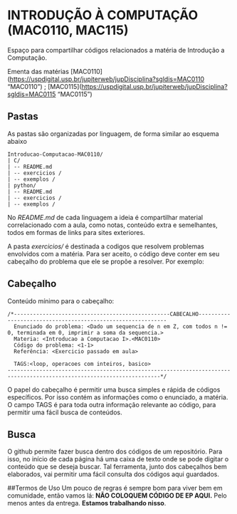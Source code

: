 INTRODUÇÃO À COMPUTAÇÃO (MAC0110, MAC115)
=====================================================================

Espaço para compartilhar códigos relacionados a matéria de Introdução a Computação.

Ementa das matérias
[MAC0110](https://uspdigital.usp.br/jupiterweb/jupDisciplina?sgldis=MAC0110 “MAC0110”) ; [MAC0115](https://uspdigital.usp.br/jupiterweb/jupDisciplina?sgldis=MAC0115 “MAC0115”)
## Pastas
As pastas são organizadas por linguagem, de forma similar ao esquema abaixo

```
Introducao-Computacao-MAC0110/
| C/
| -- README.md
| -- exercicios /
| -- exemplos /
| python/
| -- README.md
| -- exercicios /
| -- exemplos /

```
No *README.md* de cada linguagem a ideia é compartilhar material correlacionado com a aula, como notas, conteúdo extra e semelhantes, todos em formas de links para sites exteriores.

A pasta *exercicios/* é destinada a codigos que resolvem problemas envolvidos com a matéria. Para ser aceito, o código deve conter em seu cabeçalho  do problema que ele se propõe a resolver. Por exemplo:

## Cabeçalho
Conteúdo mínimo para o cabeçalho:
```
/*-------------------------------------------------CABECALHO------------------------------------------------------------
  Enunciado do problema: <Dado um sequencia de n em Z, com todos n != 0, terminada em 0, imprimir a soma da sequencia.>
  Materia: <Introducao a Computacao I>.<MAC0110>
  Código do problema: <1-1>
  Referência: <Exercicio passado em aula>

  TAGS:<loop, operacoes com inteiros, basico>
----------------------------------------------------------------------------------------------------------------------*/
```
O papel do cabeçalho é permitir uma busca simples e rápida de códigos específicos. Por isso contém as informações como  o enunciado, a matéria. O campo TAGS é para toda outra informação relevante ao código, para permitir uma fácil busca de conteúdos.

## Busca
O github permite fazer busca dentro dos códigos de um repositório. Para isso, no início de cada página há uma caixa de texto onde se pode digitar o conteúdo que se deseja buscar. Tal ferramenta, junto dos cabeçalhos bem elaborados, vai permitir uma fácil consulta dos códigos aqui guardados.

##Termos de Uso
Um pouco de regras é sempre bom para viver bem em comunidade, então vamos lá:
**NÃO COLOQUEM CÓDIGO DE EP AQUI.**
Pelo menos antes da entrega.
**Estamos trabalhando nisso**.
